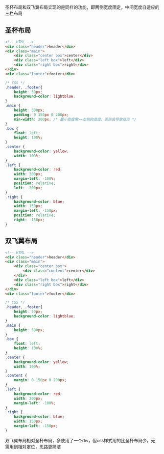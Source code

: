 圣杯布局和双飞翼布局实现的是同样的功能，即两侧宽度固定，中间宽度自适应的三栏布局

## 圣杯布局

```html
<!-- HTML -->
<div class="header">header</div>
<div class="main">
    <div class="center box">center</div>
    <div class="left box">left</div>
    <div class="right box">right</div>
</div>
<div class="footer">footer</div>
```

```css
/* CSS */
.header, .footer{
    height: 50px;
    background-color: lightblue;
}
.main {
    height: 500px;
    padding: 0 150px 0 200px;
    min-width: 200px; /* 最小宽度需>=左侧的宽度，否则会导致变形 */
}
.box {
    float: left;
    height: 100%;
}
.center {
    background-color: yellow;
    width: 100%;
}
.left {
    background-color: red;
    width: 200px;
    margin-left: -100%;
    position: relative;
    left: -200px;
}
.right {
    background-color: blue;
    width: 150px;
    margin-left: -150px;
    position: relative;
    right: -150px;
}
```

## 双飞翼布局

```html
<!-- HTML -->
<div class="header">header</div>
<div class="main">
    <div class="center box">
        <div class="content">center</div>
    </div>
    <div class="left box">left</div>
    <div class="right box">right</div>
</div>
<div class="footer">footer</div>
```

```css
/* CSS */
.header, .footer{
    height: 50px;
    background-color: lightblue;
}
.main {
    height: 500px;
}
.box {
    float: left;
    height: 100%;
}
.center {
    background-color: yellow;
    width: 100%;
}
.content {
    margin: 0 150px 0 200px;
}
.left {
    background-color: red;
    width: 200px;
    margin-left: -100%;
}
.right {
    background-color: blue;
    width: 150px;
    margin-left: -150px;
}
```

双飞翼布局相对圣杯布局，多使用了一个div，但css样式用的比圣杯布局少，无需用到相对定位，思路更简洁


<Vssue 
    :options="{ labels: [$page.relativePath.split('/')[0]] }" 
    :title="$page.relativePath.split('/')[1]" 
/>